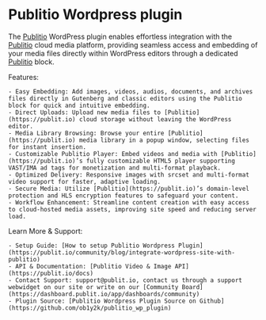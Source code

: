 # Publitio Wordpress plugin

The [Publitio](https://publit.io) WordPress plugin enables effortless integration with the [Publitio](https://publit.io) cloud media platform, 
providing seamless access and embedding of your media files directly within WordPress editors through a dedicated [Publitio](https://publit.io) block.


Features:

    - Easy Embedding: Add images, videos, audios, documents, and archives files directly in Gutenberg and classic editors using the Publitio block for quick and intuitive embedding.
    - Direct Uploads: Upload new media files to [Publitio](https://publit.io) cloud storage without leaving the WordPress editor.
    - Media Library Browsing: Browse your entire [Publitio](https://publit.io) media library in a popup window, selecting files for instant insertion.
    - Customizable Publitio Player: Embed videos and media with [Publitio](https://publit.io)’s fully customizable HTML5 player supporting VAST/IMA ad tags for monetization and multi-format playback.
    - Optimized Delivery: Responsive images with srcset and multi-format video support for faster, adaptive loading.
    - Secure Media: Utilize [Publitio](https://publit.io)’s domain-level protection and HLS encryption features to safeguard your content.
    - Workflow Enhancement: Streamline content creation with easy access to cloud-hosted media assets, improving site speed and reducing server load.


Learn More & Support:

    - Setup Guide: [How to setup Publitio Wordpress Plugin](https://publit.io/community/blog/integrate-wordpress-site-with-publitio)
    - API & Documentation: [Publitio Video & Image API](https://publit.io/docs)
    - Contact Support: support@publit.io, contact us through a support webwidget on our site or write on our [Community Board](https://dashboard.publit.io/app/dashboards/community)
    - Plugin Source: [Publitio Wordpress Plugin Source on Github](https://github.com/ob1y2k/publitio_wp_plugin)